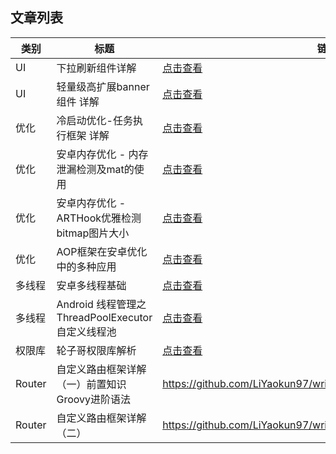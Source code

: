 ## 文章列表

| 类别 | 标题 | 链接 |
| --- | --- | --- |
| UI | 下拉刷新组件详解 | [点击查看](https://github.com/LiYaokun97/writing/blob/master/ui-refresh/refresh.md) |
| UI | 轻量级高扩展banner组件 详解 | [点击查看](https://github.com/LiYaokun97/writing/blob/master/ui-banner/ui-banner.md) |
| 优化 | 冷启动优化-任务执行框架 详解 | [点击查看](https://github.com/LiYaokun97/writing/blob/master/performance/start.md) |
| 优化 | 安卓内存优化 - 内存泄漏检测及mat的使用 | [点击查看](https://github.com/LiYaokun97/writing/blob/master/performance/memory.md) |
| 优化 | 安卓内存优化 - ARTHook优雅检测bitmap图片大小 | [点击查看](https://github.com/LiYaokun97/writing/blob/master/performance/memory_arthook.md) |
| 优化 | AOP框架在安卓优化中的多种应用 | [点击查看](https://github.com/LiYaokun97/writing/blob/master/performance/aop.md) |
| 多线程 | 安卓多线程基础 | [点击查看](https://github.com/LiYaokun97/writing/blob/master/threads/threads_pool.md) |
| 多线程 | Android 线程管理之 ThreadPoolExecutor 自定义线程池 | [点击查看](https://github.com/LiYaokun97/writing/blob/master/threads/thread_pool2.md) |
| 权限库 | 轮子哥权限库解析 | [点击查看](https://github.com/LiYaokun97/writing/blob/master/permission/permission.md) |
| Router | 自定义路由框架详解（一）前置知识 Groovy进阶语法 | https://github.com/LiYaokun97/writing/blob/master/router/router1.md |
| Router | 自定义路由框架详解（二） | https://github.com/LiYaokun97/writing/blob/master/router/router2.md


